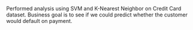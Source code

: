 Performed analysis using SVM and K-Nearest Neighbor on Credit Card dataset. Business goal is to see if we could predict whether the customer would default on payment.

